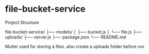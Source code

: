 # file-bucket-service
Project Structure

file-bucket-service/
├── models/
│   ├── bucket.js
│   └── file.js
├── uploads/
├── server.js
├── package.json
└── README.md


Multer used for storing a files.
 also create a uploads folder before run
